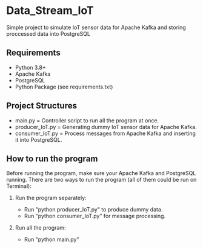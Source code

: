 # Data_Stream_IoT
Simple project to simulate IoT sensor data for Apache Kafka and storing proccessed data into PostgreSQL

## Requirements
- Python 3.8+
- Apache Kafka
- PostgreSQL
- Python Package (see requirements.txt)

## Project Structures
- main.py = Controller script to run all the program at once.
- producer_IoT.py = Generating dummy IoT sensor data for Apache Kafka.
- consumer_IoT.py = Process messages from Apache Kafka and inserting it into PostgreSQL.

## How to run the program
Before running the program, make sure your Apache Kafka and PostgreSQL running.
There are two ways to run the program (all of them could be run on Terminal):
  1. Run the program separately:
     - Run "python producer_IoT.py" to produce dummy data.
     - Run "python consumer_IoT.py" for message processing.

  2. Run all the program:
     - Run "python main.py"
